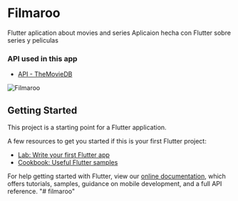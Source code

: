 # Filmaroo

Flutter aplication about movies and series
Aplicaion hecha con Flutter sobre series y peliculas

### API used in this app
- [API - TheMovieDB](https://developers.themoviedb.org)

![Filmaroo](https://i.ibb.co/88hx1D3/filmaroo.gif)


## Getting Started

This project is a starting point for a Flutter application.

A few resources to get you started if this is your first Flutter project:

- [Lab: Write your first Flutter app](https://flutter.dev/docs/get-started/codelab)
- [Cookbook: Useful Flutter samples](https://flutter.dev/docs/cookbook)

For help getting started with Flutter, view our
[online documentation](https://flutter.dev/docs), which offers tutorials,
samples, guidance on mobile development, and a full API reference.
"# filmaroo" 
